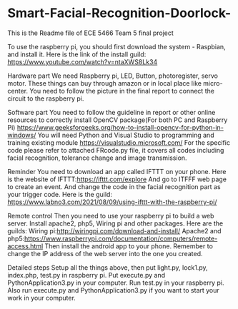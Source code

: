 # Smart-Facial-Recognition-Doorlock-

This is the Readme file of ECE 5466 Team 5 final project

To use the raspberry pi, you should first download the system - Raspbian, and install it. Here is the link of the install guild:
https://www.youtube.com/watch?v=ntaXWS8Lk34

Hardware part
We need Raspberry pi, LED, Button, photoregister, servo motor. These things can buy through amazon or in local place like micro-center.
You need to follow the picture in the final report to connect the circuit to the raspberry pi.

Software part
You need to follow the guideline in report or other online resources to correctly install OpenCV package(For both PC and Raspberry Pi)
https://www.geeksforgeeks.org/how-to-install-opencv-for-python-in-windows/
You will need Python and Visual Studio to programming and training existing module
https://visualstudio.microsoft.com/
For the specific code please refer to attached FRcode.py file, it covers all codes including facial recognition, tolerance change and image transmission.

Reminder
You need to download an app called IFTTT on your phone.
Here is the website of IFTTT:https://ifttt.com/explore
And go to ITFFF web page to create an event. And change the code in the facial recognition part as your trigger code. Here is the guild:
https://www.labno3.com/2021/08/09/using-ifttt-with-the-raspberry-pi/

Remote control
Then you need to use your raspberry pi to build a web server. Install apache2, php5, Wiring pi and other packages. Here are the guilds:
Wiring pi:http://wiringpi.com/download-and-install/
Apache2 and php5:https://www.raspberrypi.com/documentation/computers/remote-access.html
Then install the android app to your phone. Remember to change the IP address of the web server into the one you created.


Detailed steps
Setup all the things above, then put light.py, lock1.py, index.php, test.py in raspberry pi. Put execute.py and PythonApplication3.py in your computer. Run test.py in your raspberry pi. Also run execute.py and PythonApplication3.py if you want to start your work in your computer.
